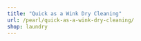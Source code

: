 ```yaml
---
title: "Quick as a Wink Dry Cleaning"
url: /pearl/quick-as-a-wink-dry-cleaning/
shop: laundry
---
```

